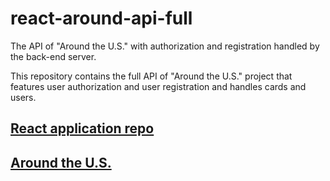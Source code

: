 # react-around-api-full
The API of "Around the U.S." with authorization and registration handled by the back-end server.

This repository contains the full API of "Around the U.S." project that features user authorization and user registration and handles cards and users. 

## [React application repo](https://github.com/galon7/react-around-auth)

## [Around the U.S.](https://react-around-auth.vercel.app)
